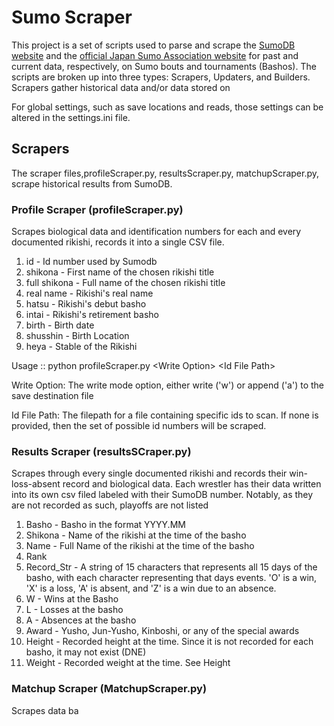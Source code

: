 # Sumo Scraper

This project is a set of scripts used to parse and scrape the [SumoDB website]([https://](http://sumodb.sumogames.de/Default.aspx)) and the [official Japan Sumo Association website](https://sumo.or.jp/En/) for past and current data, respectively, on Sumo bouts and tournaments (Bashos). The scripts are broken up into three types: Scrapers, Updaters, and Builders. Scrapers gather historical data and/or data stored on

For global settings, such as save locations and reads, those settings can be altered in the settings.ini file.

## Scrapers

The scraper files,profileScraper.py, resultsScraper.py, matchupScraper.py, scrape historical results from SumoDB.

### Profile Scraper (profileScraper.py)

Scrapes biological data and identification numbers for each and every documented rikishi, records it into a single CSV file.

1. id - Id number used by Sumodb
2. shikona - First name of the chosen rikishi title
3. full shikona - Full name of the chosen rikishi title
4. real name - Rikishi's real name
5. hatsu - Rikishi's debut basho
6. intai - Rikishi's retirement basho
7. birth - Birth date
8. shusshin - Birth Location
9. heya - Stable of the Rikishi

Usage :: python profileScraper.py \<Write Option> \<Id File Path>

Write Option: The write mode option, either write ('w') or append ('a') to the save destination file

Id File Path: The filepath for a file containing specific ids to scan. If none is provided, then the set of possible id numbers will be scraped.

### Results Scraper (resultsSCraper.py)

Scrapes through every single documented rikishi and records their win-loss-absent record and biological data. Each wrestler has their data written into its own csv filed labeled with their SumoDB number. Notably, as they are not recorded as such, playoffs are not listed

1. Basho - Basho in the format YYYY.MM
2. Shikona - Name of the rikishi at the time of the basho
3. Name - Full Name of the rikishi at the time of the basho
4. Rank
5. Record_Str - A string of 15 characters that represents all 15 days of the basho, with each character representing that days events. 'O' is a win, 'X' is a loss, 'A' is absent, and 'Z' is a win due to an absence.
6. W - Wins at the Basho
7. L - Losses at the basho
8. A - Absences at the basho
9. Award - Yusho, Jun-Yusho, Kinboshi, or any of the special awards
10. Height - Recorded height at the time. Since it is not recorded for each basho, it may not exist (DNE)
11. Weight - Recorded weight at the time. See Height

### Matchup Scraper (MatchupScraper.py)

Scrapes data ba
